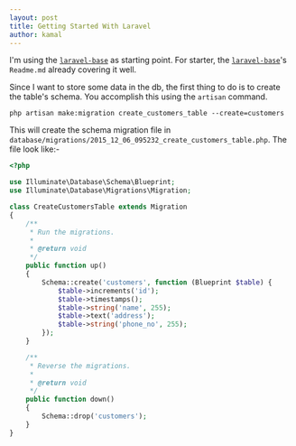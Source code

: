 ```yaml
---
layout: post
title: Getting Started With Laravel
author: kamal
---
```


I'm using the [`laravel-base`][1] as starting point. For starter, the [`laravel-base`][1]'s `Readme.md` already covering it well.

Since I want to store some data in the db, the first thing to do is to create the table's schema. You accomplish this using the `artisan` command.
```
php artisan make:migration create_customers_table --create=customers
```
This will create the schema migration file in `database/migrations/2015_12_06_095232_create_customers_table.php`. The file look like:-

```php
<?php

use Illuminate\Database\Schema\Blueprint;
use Illuminate\Database\Migrations\Migration;

class CreateCustomersTable extends Migration
{
    /**
     * Run the migrations.
     *
     * @return void
     */
    public function up()
    {
        Schema::create('customers', function (Blueprint $table) {
            $table->increments('id');
            $table->timestamps();
            $table->string('name', 255);
            $table->text('address');
            $table->string('phone_no', 255);
        });
    }

    /**
     * Reverse the migrations.
     *
     * @return void
     */
    public function down()
    {
        Schema::drop('customers');
    }
}
```

[1]:https://github.com/zulfajuniadi/laravel-base
